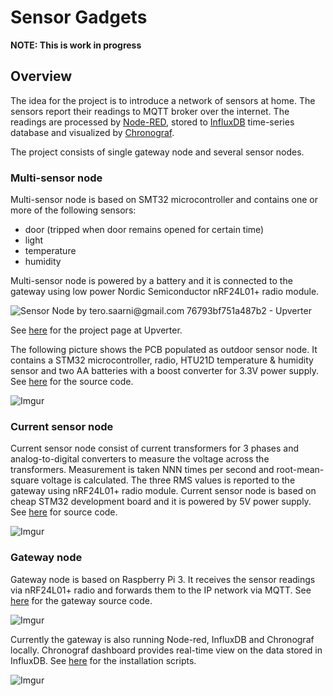 
# Sensor Gadgets

**NOTE: This is work in progress**

## Overview

The idea for the project is to introduce a network of sensors at
home. The sensors report their readings to MQTT broker over the
internet.  The readings are processed by
[Node-RED](https://nodered.org/), stored to
[InfluxDB](https://www.influxdata.com/time-series-platform/influxdb/)
time-series database and visualized by
[Chronograf](https://www.influxdata.com/time-series-platform/chronograf/dashboard).

The project consists of single gateway node and several sensor nodes.

### Multi-sensor node

Multi-sensor node is based on SMT32 microcontroller and contains one
or more of the following sensors:

- door (tripped when door remains opened for certain time)
- light
- temperature
- humidity

Multi-sensor node is powered by a battery and it is connected to the
gateway using low power Nordic Semiconductor nRF24L01+ radio module.

![Sensor Node by tero.saarni@gmail.com 76793bf751a487b2 - Upverter](https://upverter.com/tero.saarni@gmail.com/76793bf751a487b2/Sensor-Node/embed_img/15414858090000/)

See
[here](https://upverter.com/tero.saarni@gmail.com/76793bf751a487b2/Sensor-Node/)
for the project page at Upverter.

The following picture shows the PCB populated as outdoor sensor
node. It contains a STM32 microcontroller, radio, HTU21D temperature &
humidity sensor and two AA batteries with a boost converter for 3.3V
power supply.  See [here](sensors/outdoor-sensor-node-mbed) for the
source code.

![Imgur](https://i.imgur.com/DBMON8c.jpg)


### Current sensor node

Current sensor node consist of current transformers for 3 phases and
analog-to-digital converters to measure the voltage across the
transformers.  Measurement is taken NNN times per second and
root-mean-square voltage is calculated.  The three RMS values is
reported to the gateway using nRF24L01+ radio module.  Current sensor
node is based on cheap STM32 development board and it is powered by 5V
power supply. See [here](sensors/current-sensor-node-mbed) for source
code.

![Imgur](https://i.imgur.com/fz5bZAZ.jpg)



### Gateway node

Gateway node is based on Raspberry Pi 3. It receives the sensor
readings via nRF24L01+ radio and forwards them to the IP network via
MQTT.  See [here](gateways/rpi-python/) for the gateway source code.

![Imgur](https://i.imgur.com/JvEXLti.jpg)


Currently the gateway is also running Node-red, InfluxDB and
Chronograf locally.  Chronograf dashboard provides real-time view on
the data stored in InfluxDB. See [here](server) for the installation
scripts.

![Imgur](https://i.imgur.com/CCg2psp.png)

